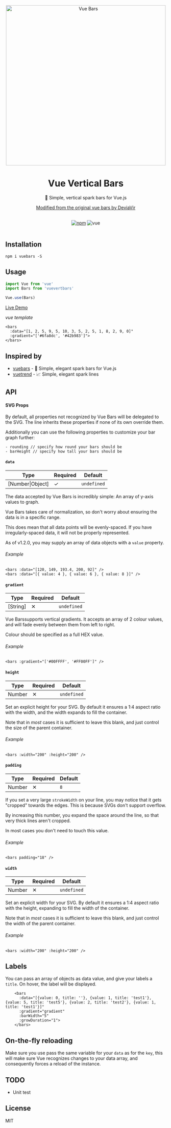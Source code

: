 <div align="center">
  <img src="https://raw.githubusercontent.com/mhyrr/vue-vert-bar/master/img/logo.png" width="500" alt="Vue Bars">
  <br>
  <h1>Vue Vertical Bars</h1>
  <p>🌈 Simple, vertical spark bars for Vue.js</p>
  <p><a href="https://github.com/DeviaVir/vue-bar">Modified from the original vue bars by DeviaVir</a></p>
  <br>
  <a href="https://www.npmjs.org/package/vuevertbars"><img src="https://img.shields.io/npm/v/vuebars.svg?style=flat-square" alt="npm"></a>
  <img src="https://img.shields.io/badge/vue-^2.2-4fc08d.svg?colorA=2c3e50&style=flat-square" alt="vue">
</div>

<br>

## Installation

```shell
npm i vuebars -S
```

## Usage

```js
import Vue from 'vue'
import Bars from 'vuevertbars'

Vue.use(Bars)
```

[Live Demo](https://mhyrr.github.io/vue-vert-bar/index.html)

*vue template*

```vue
<bars
  :data="[1, 2, 5, 9, 5, 10, 3, 5, 2, 5, 1, 8, 2, 9, 0]"
  :gradient="['#6fa8dc', '#42b983']">
</bars>
```

## Inspired by

- [vuebars](https://github.com/DeviaVir/vue-bar) - 🌈 Simple, elegant spark bars for Vue.js
- [vuetrend](https://www.npmjs.org/package/vuetrend) - 📈 Simple, elegant spark lines

## API

#### SVG Props

By default, all properties not recognized by Vue Bars will be delegated to the SVG. The line inherits these properties if none of its own override them.

Additionally you can use the following properties to customize your bar graph further:

```
- rounding // specify how round your bars should be
- barHeight // specify how tall your bars should be

```

#### `data`
| Type            | Required | Default     |
|-----------------|----------|-------------|
| [Number\|Object] | ✓        | `undefined` |

The data accepted by Vue Bars is incredibly simple: An array of y-axis values to graph.

Vue Bars takes care of normalization, so don't worry about ensuring the data is in a specific range.

This does mean that all data points will be evenly-spaced. If you have irregularly-spaced data, it will not be properly represented.

As of v1.2.0, you may supply an array of data objects with a `value` property.

###### Example
```vue
<bars :data="[120, 149, 193.4, 200, 92]" />
<bars :data="[{ value: 4 }, { value: 6 }, { value: 8 }]" />
```


#### `gradient`
| Type     | Required | Default     |
|----------|----------|-------------|
| [String] | ✕        | `undefined` |

Vue Barssupports vertical gradients. It accepts an array of 2 colour values, and will fade evenly between them from left to right.

Colour should be specified as a full HEX value.

###### Example
```vue
<bars :gradient="['#00FFFF', '#FF00FF']" />
```

#### `height`
| Type     | Required | Default     |
|----------|----------|-------------|
| Number   | ✕        | `undefined` |

Set an explicit height for your SVG. By default it ensures a 1:4 aspect ratio with the width, and the width expands to fill the container.

Note that in _most_ cases it is sufficient to leave this blank, and just control the size of the parent container.

###### Example
```vue
<bars :width="200" :height="200" />
```


#### `padding`
| Type     | Required | Default     |
|----------|----------|-------------|
| Number   | ✕        | `8`         |

If you set a very large `strokeWidth` on your line, you may notice that it gets "cropped" towards the edges. This is because SVGs don't support overflow.

By increasing this number, you expand the space around the line, so that very thick lines aren't cropped.

In most cases you don't need to touch this value.

###### Example
```vue
<bars padding="18" />
```

#### `width`
| Type     | Required | Default     |
|----------|----------|-------------|
| Number   | ✕        | `undefined` |

Set an explicit width for your SVG. By default it ensures a 1:4 aspect ratio with the height, expanding to fill the width of the container.

Note that in _most_ cases it is sufficient to leave this blank, and just control the width of the parent container.

###### Example
```vue
<bars :width="200" :height="200" />
```

## Labels

You can pass an array of objects as data value, and give your labels a `title`. On hover, the label will be displayed.

```vue
    <bars
      :data="[{value: 0, title: ''}, {value: 1, title: 'test1'}, {value: 5, title: 'test5'}, {value: 2, title: 'test2'}, {value: 1, title: 'test1'}]"
      :gradient="gradient"
      :barWidth="5"
      :growDuration="1">
    </bars>
```

## On-the-fly reloading

Make sure you use pass the same variable for your `data` as for the `key`, this will make sure Vue recognizes changes to your data array,
and consequently forces a reload of the instance.

## TODO
- Unit test


## License
MIT
